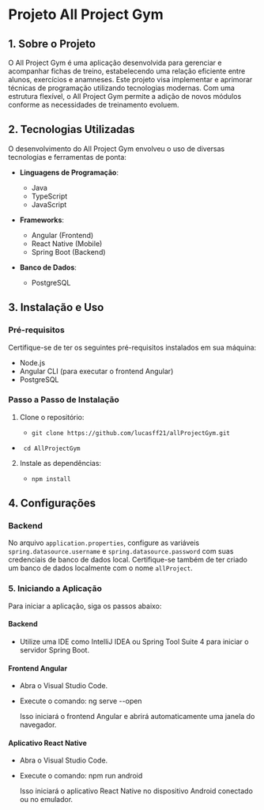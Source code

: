 # Projeto All Project Gym

## 1. Sobre o Projeto

O All Project Gym é uma aplicação desenvolvida para gerenciar e acompanhar fichas de treino, estabelecendo uma relação eficiente entre alunos, exercícios e anamneses. Este projeto visa implementar e aprimorar técnicas de programação utilizando tecnologias modernas. Com uma estrutura flexível, o All Project Gym permite a adição de novos módulos conforme as necessidades de treinamento evoluem.

## 2. Tecnologias Utilizadas

O desenvolvimento do All Project Gym envolveu o uso de diversas tecnologias e ferramentas de ponta:

- **Linguagens de Programação**:
  - Java
  - TypeScript
  - JavaScript

- **Frameworks**:
  - Angular (Frontend)
  - React Native (Mobile)
  - Spring Boot (Backend)

- **Banco de Dados**:
  - PostgreSQL

## 3. Instalação e Uso

### Pré-requisitos

Certifique-se de ter os seguintes pré-requisitos instalados em sua máquina:

- Node.js
- Angular CLI (para executar o frontend Angular)
- PostgreSQL

### Passo a Passo de Instalação

1. Clone o repositório:
   - ```
     git clone https://github.com/lucasff21/allProjectGym.git
     ```
  - ```
     cd AllProjectGym
    ```

2. Instale as dependências:
   - ```
     npm install
     ```

## 4. Configurações

### Backend

No arquivo `application.properties`, configure as variáveis `spring.datasource.username` e `spring.datasource.password` com suas credenciais de banco de dados local. Certifique-se também de ter criado um banco de dados localmente com o nome `allProject`.

### 5. Iniciando a Aplicação

Para iniciar a aplicação, siga os passos abaixo:

#### Backend

- Utilize uma IDE como IntelliJ IDEA ou Spring Tool Suite 4 para iniciar o servidor Spring Boot.

#### Frontend Angular

- Abra o Visual Studio Code.
- Execute o comando:
  ng serve --open
  
  Isso iniciará o frontend Angular e abrirá automaticamente uma janela do navegador.

#### Aplicativo React Native

- Abra o Visual Studio Code.
- Execute o comando:
  npm run android

  Isso iniciará o aplicativo React Native no dispositivo Android conectado ou no emulador.


